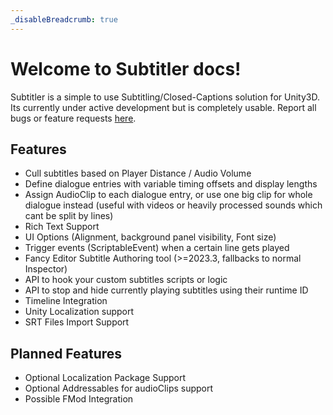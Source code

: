 ```yaml
---
_disableBreadcrumb: true
---
```


# Welcome to **Subtitler** docs!

Subtitler is a simple to use Subtitling/Closed-Captions solution for Unity3D. Its currently under active development but is completely usable. Report all bugs or feature requests [here](https://github.com/GasimoCodes/Subtitler/issues/new/choose).


## Features

- Cull subtitles based on Player Distance / Audio Volume
- Define dialogue entries with variable timing offsets and display lengths
- Assign AudioClip to each dialogue entry, or use one big clip for whole dialogue instead (useful with videos or heavily processed sounds which cant be split by lines)
- Rich Text Support
- UI Options (Alignment, background panel visibility, Font size)
- Trigger events (ScriptableEvent) when a certain line gets played
- Fancy Editor Subtitle Authoring tool (>=2023.3, fallbacks to normal Inspector)
- API to hook your custom subtitles scripts or logic
- API to stop and hide currently playing subtitles using their runtime ID
- Timeline Integration
- Unity Localization support
- SRT Files Import Support
  

## Planned Features

- Optional Localization Package Support
- Optional Addressables for audioClips support
- Possible FMod Integration
